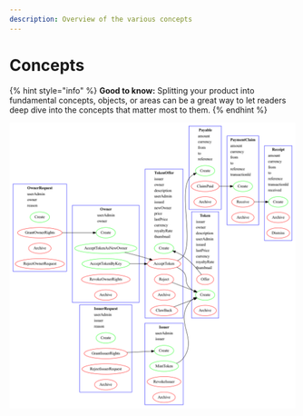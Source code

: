 ```yaml
---
description: Overview of the various concepts
---
```


# Concepts

{% hint style="info" %}
**Good to know:** Splitting your product into fundamental concepts, objects, or areas can be a great way to let readers deep dive into the concepts that matter most to them.
{% endhint %}

![](../.gitbook/assets/private-nft.png)
